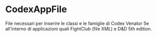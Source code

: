 # CodexAppFile
File necessari per inserire le classi e le famiglie di Codex Venator 5e all'interno di applicazioni quali FightClub (file XML) e D&D 5th edition.
